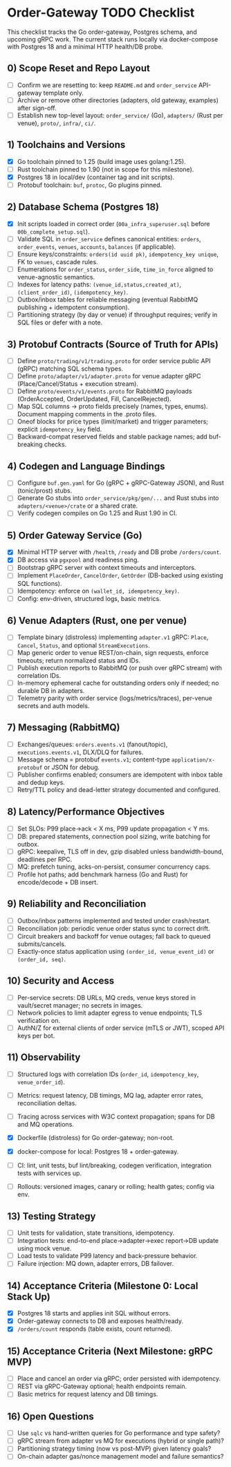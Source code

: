 # Order-Gateway TODO Checklist

This checklist tracks the Go order-gateway, Postgres schema, and upcoming gRPC work. The current stack runs locally via docker-compose with Postgres 18 and a minimal HTTP health/DB probe.

## 0) Scope Reset and Repo Layout
- [ ] Confirm we are resetting to: keep `README.md` and `order_service` API-gateway template only.
- [ ] Archive or remove other directories (adapters, old gateway, examples) after sign-off.
- [ ] Establish new top-level layout: `order_service/` (Go), `adapters/` (Rust per venue), `proto/`, `infra/`, `ci/`.

## 1) Toolchains and Versions
- [x] Go toolchain pinned to 1.25 (build image uses golang:1.25).
- [ ] Rust toolchain pinned to 1.90 (not in scope for this milestone).
- [x] Postgres 18 in local/dev (container tag and init scripts).
- [ ] Protobuf toolchain: `buf`, `protoc`, Go plugins pinned.

## 2) Database Schema (Postgres 18)
- [x] Init scripts loaded in correct order (`00a_infra_superuser.sql` before `00b_complete_setup.sql`).
- [ ] Validate SQL in `order_service` defines canonical entities: `orders`, `order_events`, `venues`, `accounts`, `balances` (if applicable).
- [ ] Ensure keys/constraints: `orders(id uuid pk)`, `idempotency_key unique`, FK to `venues`, cascade rules.
- [ ] Enumerations for `order_status`, `order_side`, `time_in_force` aligned to venue-agnostic semantics.
- [ ] Indexes for latency paths: `(venue_id,status,created_at)`, `(client_order_id)`, `(idempotency_key)`.
- [ ] Outbox/inbox tables for reliable messaging (eventual RabbitMQ publishing + idempotent consumption).
- [ ] Partitioning strategy (by day or venue) if throughput requires; verify in SQL files or defer with a note.

## 3) Protobuf Contracts (Source of Truth for APIs)
- [ ] Define `proto/trading/v1/trading.proto` for order service public API (gRPC) matching SQL schema types.
- [ ] Define `proto/adapter/v1/adapter.proto` for venue adapter gRPC (Place/Cancel/Status + execution stream).
- [ ] Define `proto/events/v1/events.proto` for RabbitMQ payloads (OrderAccepted, OrderUpdated, Fill, CancelRejected).
- [ ] Map SQL columns -> proto fields precisely (names, types, enums). Document mapping comments in the .proto files.
- [ ] Oneof blocks for price types (limit/market) and trigger parameters; explicit `idempotency_key` field.
- [ ] Backward-compat reserved fields and stable package names; add buf-breaking checks.

## 4) Codegen and Language Bindings
- [ ] Configure `buf.gen.yaml` for Go (gRPC + gRPC-Gateway JSON), and Rust (tonic/prost) stubs.
- [ ] Generate Go stubs into `order_service/pkg/gen/...` and Rust stubs into `adapters/<venue>/crate` or a shared crate.
- [ ] Verify codegen compiles on Go 1.25 and Rust 1.90 in CI.

## 5) Order Gateway Service (Go)
- [x] Minimal HTTP server with `/health`, `/ready` and DB probe `/orders/count`.
- [x] DB access via `pgxpool` and readiness ping.
- [ ] Bootstrap gRPC server with context timeouts and interceptors.
- [ ] Implement `PlaceOrder`, `CancelOrder`, `GetOrder` (DB-backed using existing SQL functions).
- [ ] Idempotency: enforce on `(wallet_id, idempotency_key)`.
- [ ] Config: env-driven, structured logs, basic metrics.

## 6) Venue Adapters (Rust, one per venue)
- [ ] Template binary (distroless) implementing `adapter.v1` gRPC: `Place`, `Cancel`, `Status`, and optional `StreamExecutions`.
- [ ] Map generic order to venue REST/on-chain, sign requests, enforce timeouts; return normalized status and IDs.
- [ ] Publish execution reports to RabbitMQ (or push over gRPC stream) with correlation IDs.
- [ ] In-memory ephemeral cache for outstanding orders only if needed; no durable DB in adapters.
- [ ] Telemetry parity with order service (logs/metrics/traces), per-venue secrets and auth models.

## 7) Messaging (RabbitMQ)
- [ ] Exchanges/queues: `orders.events.v1` (fanout/topic), `executions.events.v1`, DLX/DLQ for failures.
- [ ] Message schema = protobuf `events.v1`; content-type `application/x-protobuf` or JSON for debug.
- [ ] Publisher confirms enabled; consumers are idempotent with inbox table and dedup keys.
- [ ] Retry/TTL policy and dead-letter strategy documented and configured.

## 8) Latency/Performance Objectives
- [ ] Set SLOs: P99 place->ack < X ms, P99 update propagation < Y ms.
- [ ] DB: prepared statements, connection pool sizing, write batching for outbox.
- [ ] gRPC: keepalive, TLS off in dev, gzip disabled unless bandwidth-bound, deadlines per RPC.
- [ ] MQ: prefetch tuning, acks-on-persist, consumer concurrency caps.
- [ ] Profile hot paths; add benchmark harness (Go and Rust) for encode/decode + DB insert.

## 9) Reliability and Reconciliation
- [ ] Outbox/inbox patterns implemented and tested under crash/restart.
- [ ] Reconciliation job: periodic venue order status sync to correct drift.
- [ ] Circuit breakers and backoff for venue outages; fall back to queued submits/cancels.
- [ ] Exactly-once status application using `(order_id, venue_event_id)` or `(order_id, seq)`.

## 10) Security and Access
- [ ] Per-service secrets: DB URLs, MQ creds, venue keys stored in vault/secret manager; no secrets in images.
- [ ] Network policies to limit adapter egress to venue endpoints; TLS verification on.
- [ ] AuthN/Z for external clients of order service (mTLS or JWT), scoped API keys per bot.

## 11) Observability
- [ ] Structured logs with correlation IDs (`order_id`, `idempotency_key`, `venue_order_id`).
- [ ] Metrics: request latency, DB timings, MQ lag, adapter error rates, reconciliation deltas.
- [ ] Tracing across services with W3C context propagation; spans for DB and MQ operations.

- [x] Dockerfile (distroless) for Go order-gateway; non-root.
- [x] docker-compose for local: Postgres 18 + order-gateway.
- [ ] CI: lint, unit tests, buf lint/breaking, codegen verification, integration tests with services up.
- [ ] Rollouts: versioned images, canary or rolling; health gates; config via env.

## 13) Testing Strategy
- [ ] Unit tests for validation, state transitions, idempotency.
- [ ] Integration tests: end-to-end place->adapter->exec report->DB update using mock venue.
- [ ] Load tests to validate P99 latency and back-pressure behavior.
- [ ] Failure injection: MQ down, adapter errors, DB failover.

## 14) Acceptance Criteria (Milestone 0: Local Stack Up)
- [x] Postgres 18 starts and applies init SQL without errors.
- [x] Order-gateway connects to DB and exposes health/ready.
- [x] `/orders/count` responds (table exists, count returned).

## 15) Acceptance Criteria (Next Milestone: gRPC MVP)
- [ ] Place and cancel an order via gRPC; order persisted with idempotency.
- [ ] REST via gRPC-Gateway optional; health endpoints remain.
- [ ] Basic metrics for request latency and DB timings.

## 16) Open Questions
- [ ] Use `sqlc` vs hand-written queries for Go performance and type safety?
- [ ] gRPC stream from adapter vs MQ for executions (hybrid or single path)?
- [ ] Partitioning strategy timing (now vs post-MVP) given latency goals?
- [ ] On-chain adapter gas/nonce management model and failure semantics?
